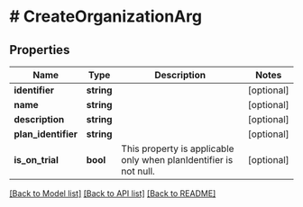 # # CreateOrganizationArg

## Properties

Name | Type | Description | Notes
------------ | ------------- | ------------- | -------------
**identifier** | **string** |  | [optional]
**name** | **string** |  | [optional]
**description** | **string** |  | [optional]
**plan_identifier** | **string** |  | [optional]
**is_on_trial** | **bool** | This property is applicable only when planIdentifier is not null. | [optional]

[[Back to Model list]](../../README.md#models) [[Back to API list]](../../README.md#endpoints) [[Back to README]](../../README.md)
